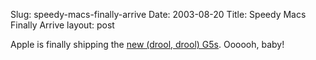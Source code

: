 Slug: speedy-macs-finally-arrive
Date: 2003-08-20
Title: Speedy Macs Finally Arrive
layout: post

Apple is finally shipping the <a href="http://www.apple.com/powermac/" title="perfection in aluminum">new (drool, drool) G5s</a>. Oooooh, baby!
